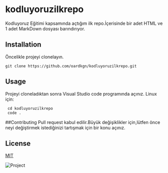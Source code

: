 # kodluyoruzilkrepo
Kodluyoruz Eğitimi kapsamında açtığım ilk repo.İçerisinde bir adet HTML ve 1 adet MarkDown dosyası barındırıyor.

## Installation
Öncelikle projeyi clonelayın.[][def]

[def]: https://github.com/oardkgn/kodluyoruzilkrepo.git
```
git clone https://github.com/oardkgn/kodluyoruzilkrepo.git
```

## Usage
Projeyi cloneladıktan sonra Visual Studio code programında açınız.
Linux için:
```
 cd kodluyoruzilkrepo
 code .
 ```

 ##Contributing
 Pull request kabul edilir.Büyük değişiklikler için,lütfen önce neyi değiştirmek istediğinizi tartışmak için bir konu açınız.

 ## License

  [MIT][def2]

[def2]: LICENSE

![Project](https://patika-prod.s3.eu-central-1.amazonaws.com/staticFiles/patikaLogo.png)